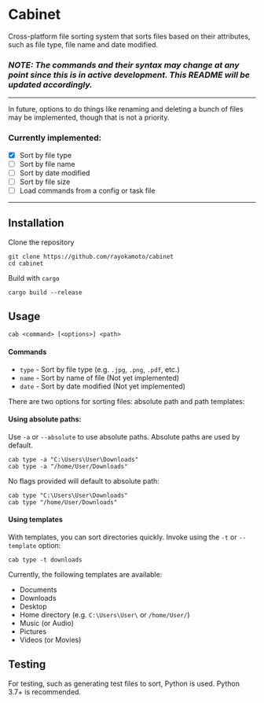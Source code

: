 # Cabinet
Cross-platform file sorting system that sorts files based on their attributes, such as file type,
file name and date modified.

### *NOTE: The commands and their syntax may change at any point since this is in active development. This README will be updated accordingly.*

---

In future, options to do things like renaming and deleting a bunch of files may be implemented,
though that is not a priority.

### Currently implemented:
* [x] Sort by file type
* [ ] Sort by file name
* [ ] Sort by date modified
* [ ] Sort by file size
* [ ] Load commands from a config or task file

---

## Installation
Clone the repository 
```
git clone https://github.com/rayokamoto/cabinet
cd cabinet
```
Build with `cargo`
```
cargo build --release
```

## Usage
```
cab <command> [<options>] <path>
```
#### Commands
* `type` - Sort by file type (e.g. `.jpg`, `.png`, `.pdf`, etc.)
* `name` - Sort by name of file (Not yet implemented)
* `date` - Sort by date modified (Not yet implemented)

There are two options for sorting files: absolute path and path templates:
#### Using absolute paths:
Use `-a` or `--absolute` to use absolute paths. Absolute paths are used by default.
```
cab type -a "C:\Users\User\Downloads"
cab type -a "/home/User/Downloads"
```
No flags provided will default to absolute path:
```
cab type "C:\Users\User\Downloads"
cab type "/home/User/Downloads"
```
#### Using templates
With templates, you can sort directories quickly. Invoke using the `-t` or `--template` option:
```
cab type -t downloads
```
Currently, the following templates are available:
* Documents
* Downloads
* Desktop
* Home directory (e.g. `C:\Users\User\` or `/home/User/`)
* Music (or Audio)
* Pictures
* Videos (or Movies)


## Testing
For testing, such as generating test files to sort, Python is used. Python 3.7+ is recommended.
